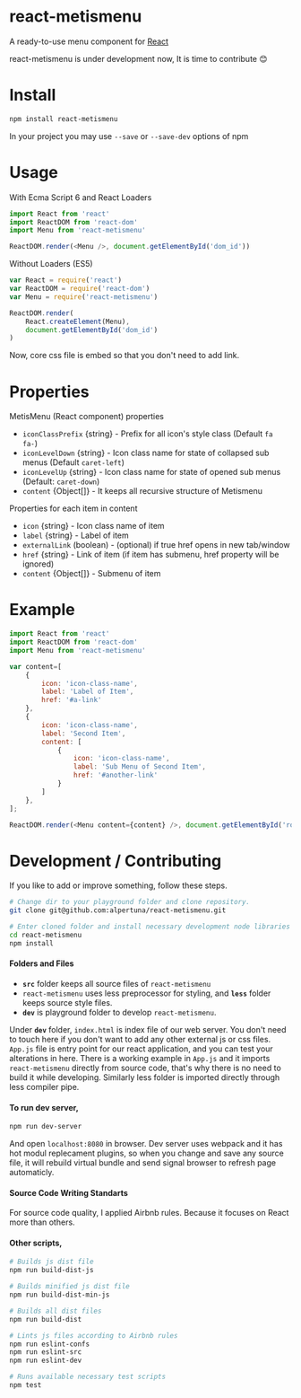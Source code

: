 # react-metismenu
A ready-to-use menu component for [React](https://facebook.github.io/react/)

react-metismenu is under development now, It is time to contribute :blush:


Install
=======

```sh
npm install react-metismenu
```
In your project you may use `--save` or `--save-dev` options of npm

Usage
=====

With Ecma Script 6 and React Loaders
```javascript
import React from 'react'
import ReactDOM from 'react-dom'
import Menu from 'react-metismenu'

ReactDOM.render(<Menu />, document.getElementById('dom_id'))
```

Without Loaders (ES5)
```javascript
var React = require('react')
var ReactDOM = require('react-dom')
var Menu = require('react-metismenu')

ReactDOM.render(
    React.createElement(Menu),
    document.getElementById('dom_id')
)
```

Now, core css file is embed so that you don't need to add link.

Properties
==========
MetisMenu (React component) properties

* `iconClassPrefix` {string} - Prefix for all icon's style class (Default `fa fa-`)
* `iconLevelDown` {string} - Icon class name for state of collapsed sub menus (Default `caret-left`)
* `iconLevelUp` {string} - Icon class name for state of opened sub menus (Default: `caret-down`)
* `content` {Object[]} - It keeps all recursive structure of Metismenu

Properties for each item in content
* `icon` {string} - Icon class name of item
* `label` {string} - Label of item
* `externalLink` (boolean) - (optional) if true href opens in new tab/window
* `href` {string} - Link of item (if item has submenu, href property will be ignored)
* `content` {Object[]} - Submenu of item

Example
=======

```javascript
import React from 'react'
import ReactDOM from 'react-dom'
import Menu from 'react-metismenu'

var content=[
    {
        icon: 'icon-class-name',
        label: 'Label of Item',
        href: '#a-link'
    },
    {
        icon: 'icon-class-name',
        label: 'Second Item',
        content: [
            {
                icon: 'icon-class-name',
                label: 'Sub Menu of Second Item',
                href: '#another-link'
            }
        ]
    },
];

ReactDOM.render(<Menu content={content} />, document.getElementById('root'));
```

Development / Contributing
==========================
If you like to add or improve something, follow these steps.

```sh
# Change dir to your playground folder and clone repository.
git clone git@github.com:alpertuna/react-metismenu.git

# Enter cloned folder and install necessary development node libraries
cd react-metismenu
npm install
```

#### Folders and Files
 - **`src`** folder keeps all source files of `react-metismenu`
 - `react-metismenu` uses less preprocessor for styling, and **`less`** folder keeps source style files.
 - **`dev`** is playground folder to develop `react-metismenu`.

Under **`dev`** folder, `index.html` is index file of our web server. You don't need to touch here if you don't want to add any other external js or css files.
`App.js` file is entry point for our react application, and you can test your alterations in here. There is a working example in `App.js` and it imports `react-metismenu` directly from source code, that's why there is no need to build it while developing. Similarly less folder is imported directly through less compiler pipe.

#### To run dev server,
```sh
npm run dev-server
```
And open `localhost:8080` in browser.
Dev server uses webpack and it has hot modul replecament plugins, so when you change and save any source file, it will rebuild virtual bundle and send signal browser to refresh page automaticly.

#### Source Code Writing Standarts
For source code quality, I applied Airbnb rules. Because it focuses on React more than others.


#### Other scripts,
```sh
# Builds js dist file
npm run build-dist-js

# Builds minified js dist file
npm run build-dist-min-js

# Builds all dist files
npm run build-dist

# Lints js files according to Airbnb rules
npm run eslint-confs
npm run eslint-src
npm run eslint-dev

# Runs available necessary test scripts
npm test
```
